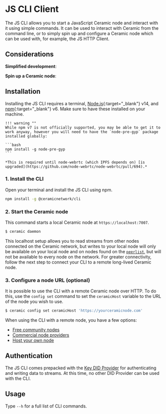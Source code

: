 # JS CLI Client
The JS CLI allows you to start a JavaScript Ceramic node and interact with it using simple commands. It can be used to interact with Ceramic from the command line, or to simply spin up and configure a Ceramic node which can be used with, for example, the JS HTTP Client.

## **Considerations**

**Simplified development**:

**Spin up a Ceramic node**:

## **Installation**

Installing the JS CLI requires a terminal, [Node.js](https://nodejs.org/en/){:target="_blank"} v14, and [npm](https://www.npmjs.com/get-npm){:target="_blank"} v6. Make sure to have these installed on your machine.

    !!! warning ""
    While npm v7 is not officially supported, you may be able to get it to work anyway, however you will need to have the `node-pre-gyp` package installed globally:
    
    ```bash
    npm install -g node-pre-gyp
    ```
    
    *This is required until node-webrtc (which IPFS depends on) [is upgraded](https://github.com/node-webrtc/node-webrtc/pull/694).*

### 1. Install the CLI
Open your terminal and install the JS CLI using npm.

``` bash
npm install -g @ceramicnetwork/cli
```

### 2. Start the Ceramic node
This command starts a local Ceramic node at `https://localhost:7007`. 

```bash
$ ceramic daemon
```

This localhost setup allows you to read streams from other nodes connected on the Ceramic network, but writes to your local node will only be available on your local node and on nodes found on the [`peerlist`](https://github.com/ceramicnetwork/peerlist/blob/main/testnet-clay.json), but will not be available to every node on the network. For greater connectivity, follow the next step to connect your CLI to a remote long-lived Ceramic node.

### 3. Configure a node URL (optional)
It is possible to use the CLI with a remote Ceramic node over HTTP. To do this, use the `config set` command to set the `ceramicHost` variable to the URL of the node you wish to use.

```bash
$ ceramic config set ceramicHost 'https://yourceramicnode.com'
```

When using the CLI with a remote node, you have a few options:

- [Free community nodes](../../tools/hosted-nodes/community-nodes.md)
- [Commercial node providers](../../tools/hosted-nodes/node-providers.md)
- [Host your own node](../../run/nodes.md)

## **Authentication**
The JS CLI comes prepacked with the [Key DID Provider]() for authenticating and writing data to streams. At this time, no other DID Provider can be used with the CLI.

## **Usage**
Type `--h` for a full list of CLI commands.

</br></br></br>
